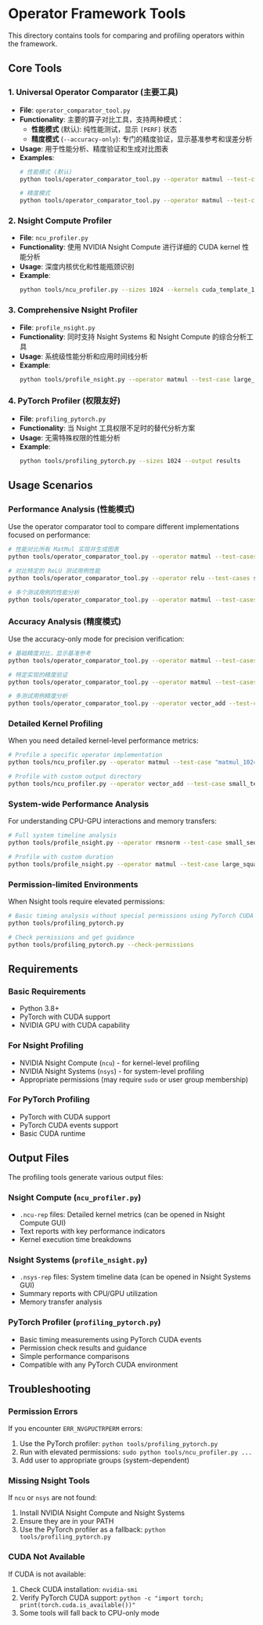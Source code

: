 # Operator Framework Tools

This directory contains tools for comparing and profiling operators within the framework.

## Core Tools

### 1. Universal Operator Comparator (主要工具)
- **File**: `operator_comparator_tool.py`
- **Functionality**: 主要的算子对比工具，支持两种模式：
  - **性能模式** (默认): 纯性能测试，显示 `[PERF]` 状态
  - **精度模式** (`--accuracy-only`): 专门的精度验证，显示基准参考和误差分析
- **Usage**: 用于性能分析、精度验证和生成对比图表
- **Examples**:
  ```bash
  # 性能模式 (默认)
  python tools/operator_comparator_tool.py --operator matmul --test-cases small_square --plot
  
  # 精度模式
  python tools/operator_comparator_tool.py --operator matmul --test-cases small_square --accuracy-only
  ```

### 2. Nsight Compute Profiler
- **File**: `ncu_profiler.py` 
- **Functionality**: 使用 NVIDIA Nsight Compute 进行详细的 CUDA kernel 性能分析
- **Usage**: 深度内核优化和性能瓶颈识别
- **Example**:
  ```bash
  python tools/ncu_profiler.py --sizes 1024 --kernels cuda_template_16
  ```

### 3. Comprehensive Nsight Profiler
- **File**: `profile_nsight.py`
- **Functionality**: 同时支持 Nsight Systems 和 Nsight Compute 的综合分析工具
- **Usage**: 系统级性能分析和应用时间线分析
- **Example**:
  ```bash
  python tools/profile_nsight.py --operator matmul --test-case large_square
  ```

### 4. PyTorch Profiler (权限友好)
- **File**: `profiling_pytorch.py`
- **Functionality**: 当 Nsight 工具权限不足时的替代分析方案
- **Usage**: 无需特殊权限的性能分析
- **Example**:
  ```bash
  python tools/profiling_pytorch.py --sizes 1024 --output results
  ```

## Usage Scenarios

### Performance Analysis (性能模式)
Use the operator comparator tool to compare different implementations focused on performance:
```bash
# 性能对比所有 MatMul 实现并生成图表
python tools/operator_comparator_tool.py --operator matmul --test-cases small_square --plot

# 对比特定的 ReLU 测试用例性能
python tools/operator_comparator_tool.py --operator relu --test-cases small_tensor large_tensor

# 多个测试用例的性能分析
python tools/operator_comparator_tool.py --operator matmul --test-cases small_square medium_square large_square --plot
```

### Accuracy Analysis (精度模式)
Use the accuracy-only mode for precision verification:
```bash
# 基础精度对比，显示基准参考
python tools/operator_comparator_tool.py --operator matmul --test-cases small_square --accuracy-only

# 特定实现的精度验证
python tools/operator_comparator_tool.py --operator matmul --test-cases small_square --implementations pytorch_mm cuda_basic cuda_shared --accuracy-only

# 多测试用例精度分析
python tools/operator_comparator_tool.py --operator vector_add --test-cases small_vectors medium_vectors --accuracy-only
```

### Detailed Kernel Profiling
When you need detailed kernel-level performance metrics:
```bash
# Profile a specific operator implementation
python tools/ncu_profiler.py --operator matmul --test-case "matmul_1024x1024x1024"

# Profile with custom output directory
python tools/ncu_profiler.py --operator vector_add --test-case small_tensor --output-dir profiling_results
```

### System-wide Performance Analysis
For understanding CPU-GPU interactions and memory transfers:
```bash
# Full system timeline analysis
python tools/profile_nsight.py --operator rmsnorm --test-case small_sequence

# Profile with custom duration
python tools/profile_nsight.py --operator matmul --test-case large_square --duration 30
```

### Permission-limited Environments
When Nsight tools require elevated permissions:
```bash
# Basic timing analysis without special permissions using PyTorch CUDA events
python tools/profiling_pytorch.py

# Check permissions and get guidance
python tools/profiling_pytorch.py --check-permissions
```

## Requirements

### Basic Requirements
- Python 3.8+
- PyTorch with CUDA support
- NVIDIA GPU with CUDA capability

### For Nsight Profiling
- NVIDIA Nsight Compute (`ncu`) - for kernel-level profiling
- NVIDIA Nsight Systems (`nsys`) - for system-level profiling
- Appropriate permissions (may require `sudo` or user group membership)

### For PyTorch Profiling
- PyTorch with CUDA support
- PyTorch CUDA events support
- Basic CUDA runtime

## Output Files

The profiling tools generate various output files:

### Nsight Compute (`ncu_profiler.py`)
- `.ncu-rep` files: Detailed kernel metrics (can be opened in Nsight Compute GUI)
- Text reports with key performance indicators
- Kernel execution time breakdowns

### Nsight Systems (`profile_nsight.py`)
- `.nsys-rep` files: System timeline data (can be opened in Nsight Systems GUI)
- Summary reports with CPU/GPU utilization
- Memory transfer analysis

### PyTorch Profiler (`profiling_pytorch.py`)
- Basic timing measurements using PyTorch CUDA events
- Permission check results and guidance
- Simple performance comparisons
- Compatible with any PyTorch CUDA environment

## Troubleshooting

### Permission Errors
If you encounter `ERR_NVGPUCTRPERM` errors:
1. Use the PyTorch profiler: `python tools/profiling_pytorch.py`
2. Run with elevated permissions: `sudo python tools/ncu_profiler.py ...`
3. Add user to appropriate groups (system-dependent)

### Missing Nsight Tools
If `ncu` or `nsys` are not found:
1. Install NVIDIA Nsight Compute and Nsight Systems
2. Ensure they are in your PATH
3. Use the PyTorch profiler as a fallback: `python tools/profiling_pytorch.py`

### CUDA Not Available
If CUDA is not available:
1. Check CUDA installation: `nvidia-smi`
2. Verify PyTorch CUDA support: `python -c "import torch; print(torch.cuda.is_available())"`
3. Some tools will fall back to CPU-only mode
